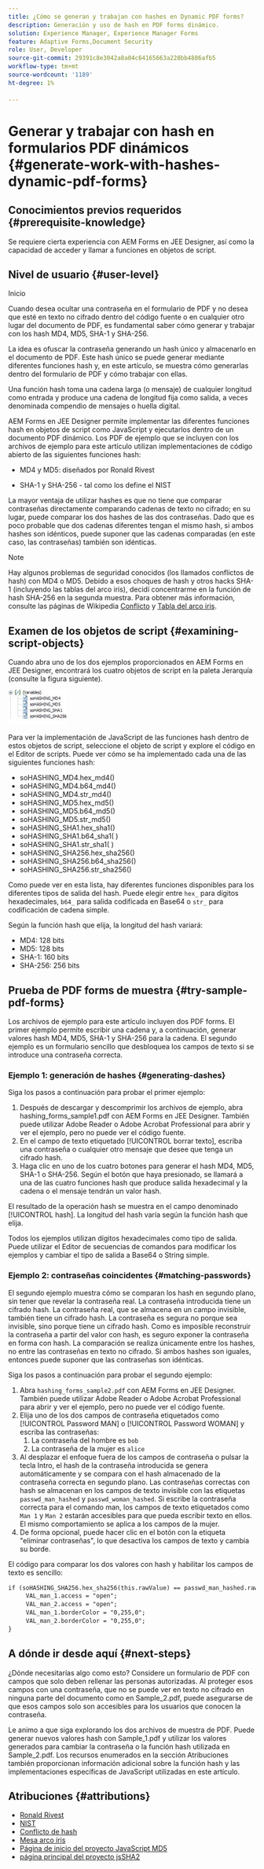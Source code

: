 ```yaml
---
title: ¿Cómo se generan y trabajan con hashes en Dynamic PDF forms?
description: Generación y uso de hash en PDF forms dinámico.
solution: Experience Manager, Experience Manager Forms
feature: Adaptive Forms,Document Security
role: User, Developer
source-git-commit: 29391c8e3042a8a04c64165663a228bb4886afb5
workflow-type: tm+mt
source-wordcount: '1189'
ht-degree: 1%

---
```


# Generar y trabajar con hash en formularios PDF dinámicos {#generate-work-with-hashes-dynamic-pdf-forms}

## Conocimientos previos requeridos {#prerequisite-knowledge}

Se requiere cierta experiencia con AEM Forms en JEE Designer, así como la capacidad de acceder y llamar a funciones en objetos de script.

## Nivel de usuario {#user-level}

Inicio

Cuando desea ocultar una contraseña en el formulario de PDF y no desea que esté en texto no cifrado dentro del código fuente o en cualquier otro lugar del documento de PDF, es fundamental saber cómo generar y trabajar con los hash MD4, MD5, SHA-1 y SHA-256.

La idea es ofuscar la contraseña generando un hash único y almacenarlo en el documento de PDF. Este hash único se puede generar mediante diferentes funciones hash y, en este artículo, se muestra cómo generarlas dentro del formulario de PDF y cómo trabajar con ellas.

Una función hash toma una cadena larga (o mensaje) de cualquier longitud como entrada y produce una cadena de longitud fija como salida, a veces denominada compendio de mensajes o huella digital.

AEM Forms en JEE Designer permite implementar las diferentes funciones hash en objetos de script como JavaScript y ejecutarlos dentro de un documento PDF dinámico. Los PDF de ejemplo que se incluyen con los archivos de ejemplo para este artículo utilizan implementaciones de código abierto de las siguientes funciones hash:

* MD4 y MD5: diseñados por Ronald Rivest

* SHA-1 y SHA-256 - tal como los define el NIST

La mayor ventaja de utilizar hashes es que no tiene que comparar contraseñas directamente comparando cadenas de texto no cifrado; en su lugar, puede comparar los dos hashes de las dos contraseñas. Dado que es poco probable que dos cadenas diferentes tengan el mismo hash, si ambos hashes son idénticos, puede suponer que las cadenas comparadas (en este caso, las contraseñas) también son idénticas.

>[!NOTE]
>
>Hay algunos problemas de seguridad conocidos (los llamados conflictos de hash) con MD4 o MD5. Debido a esos choques de hash y otros hacks SHA-1 (incluyendo las tablas del arco iris), decidí concentrarme en la función de hash SHA-256 en la segunda muestra. Para obtener más información, consulte las páginas de Wikipedia [Conflicto](https://en.wikipedia.org/wiki/Hash_collision) y [Tabla del arco iris](https://en.wikipedia.org/wiki/Rainbow_table).

## Examen de los objetos de script {#examining-script-objects}

Cuando abra uno de los dos ejemplos proporcionados en AEM Forms en JEE Designer, encontrará los cuatro objetos de script en la paleta Jerarquía (consulte la figura siguiente).

![Variables](assets/variables.jpg)

Para ver la implementación de JavaScript de las funciones hash dentro de estos objetos de script, seleccione el objeto de script y explore el código en el Editor de scripts. Puede ver cómo se ha implementado cada una de las siguientes funciones hash:

* soHASHING_MD4.hex_md4()
* soHASHING_MD4.b64_md4()
* soHASHING_MD4.str_md4()
* soHASHING_MD5.hex_md5()
* soHASHING_MD5.b64_md5()
* soHASHING_MD5.str_md5()
* soHASHING_SHA1.hex_sha1()
* soHASHING_SHA1.b64_sha1( )
* soHASHING_SHA1.str_sha1( )
* soHASHING_SHA256.hex_sha256()
* soHASHING_SHA256.b64_sha256()
* soHASHING_SHA256.str_sha256()

Como puede ver en esta lista, hay diferentes funciones disponibles para los diferentes tipos de salida del hash. Puede elegir entre `hex_` para dígitos hexadecimales, `b64_` para salida codificada en Base64 o `str_` para codificación de cadena simple.

Según la función hash que elija, la longitud del hash variará:

* MD4: 128 bits
* MD5: 128 bits
* SHA-1: 160 bits
* SHA-256: 256 bits

## Prueba de PDF forms de muestra {#try-sample-pdf-forms}

Los archivos de ejemplo para este artículo incluyen dos PDF forms. El primer ejemplo permite escribir una cadena y, a continuación, generar valores hash MD4, MD5, SHA-1 y SHA-256 para la cadena. El segundo ejemplo es un formulario sencillo que desbloquea los campos de texto si se introduce una contraseña correcta.

### Ejemplo 1: generación de hashes {#generating-dashes}

Siga los pasos a continuación para probar el primer ejemplo:

1. Después de descargar y descomprimir los archivos de ejemplo, abra hashing_forms_sample1.pdf con AEM Forms en JEE Designer. También puede utilizar Adobe Reader o Adobe Acrobat Professional para abrir y ver el ejemplo, pero no puede ver el código fuente.
1. En el campo de texto etiquetado [!UICONTROL borrar texto], escriba una contraseña o cualquier otro mensaje que desee que tenga un cifrado hash.
1. Haga clic en uno de los cuatro botones para generar el hash MD4, MD5, SHA-1 o SHA-256. Según el botón que haya presionado, se llamará a una de las cuatro funciones hash que produce salida hexadecimal y la cadena o el mensaje tendrán un valor hash.

El resultado de la operación hash se muestra en el campo denominado [!UICONTROL hash]. La longitud del hash varía según la función hash que elija.

Todos los ejemplos utilizan dígitos hexadecimales como tipo de salida. Puede utilizar el Editor de secuencias de comandos para modificar los ejemplos y cambiar el tipo de salida a Base64 o String simple.

### Ejemplo 2: contraseñas coincidentes {#matching-passwords}

El segundo ejemplo muestra cómo se comparan los hash en segundo plano, sin tener que revelar la contraseña real. La contraseña introducida tiene un cifrado hash. La contraseña real, que se almacena en un campo invisible, también tiene un cifrado hash. La contraseña es segura no porque sea invisible, sino porque tiene un cifrado hash. Como es imposible reconstruir la contraseña a partir del valor con hash, es seguro exponer la contraseña en forma con hash. La comparación se realiza únicamente entre los hashes, no entre las contraseñas en texto no cifrado. Si ambos hashes son iguales, entonces puede suponer que las contraseñas son idénticas.

Siga los pasos a continuación para probar el segundo ejemplo:

1. Abra `hashing_forms_sample2.pdf` con AEM Forms en JEE Designer. También puede utilizar Adobe Reader o Adobe Acrobat Professional para abrir y ver el ejemplo, pero no puede ver el código fuente.
1. Elija uno de los dos campos de contraseña etiquetados como [!UICONTROL Password MAN] o [!UICONTROL Password WOMAN] y escriba las contraseñas:
   1. La contraseña del hombre es `bob`
   1. La contraseña de la mujer es `alice`
1. Al desplazar el enfoque fuera de los campos de contraseña o pulsar la tecla Intro, el hash de la contraseña introducida se genera automáticamente y se compara con el hash almacenado de la contraseña correcta en segundo plano. Las contraseñas correctas con hash se almacenan en los campos de texto invisible con las etiquetas `passwd_man_hashed` y `passwd_woman_hashed`. Si escribe la contraseña correcta para el comando man, los campos de texto etiquetados como `Man 1` y `Man 2` estarán accesibles para que pueda escribir texto en ellos. El mismo comportamiento se aplica a los campos de la mujer.
1. De forma opcional, puede hacer clic en el botón con la etiqueta &quot;eliminar contraseñas&quot;, lo que desactiva los campos de texto y cambia su borde.

El código para comparar los dos valores con hash y habilitar los campos de texto es sencillo:

```xml
if (soHASHING_SHA256.hex_sha256(this.rawValue) == passwd_man_hashed.rawValue){
     VAL_man_1.access = "open";
     VAL_man_2.access = "open";
     VAL_man_1.borderColor = "0,255,0";
     VAL_man_2.borderColor = "0,255,0";
}
```

## A dónde ir desde aquí {#next-steps}

¿Dónde necesitarías algo como esto? Considere un formulario de PDF con campos que solo deben rellenar las personas autorizadas. Al proteger esos campos con una contraseña, que no se puede ver en texto no cifrado en ninguna parte del documento como en Sample_2.pdf, puede asegurarse de que esos campos solo son accesibles para los usuarios que conocen la contraseña.

Le animo a que siga explorando los dos archivos de muestra de PDF.  Puede generar nuevos valores hash con Sample_1.pdf y utilizar los valores generados para cambiar la contraseña o la función hash utilizada en Sample_2.pdf.  Los recursos enumerados en la sección Atribuciones también proporcionan información adicional sobre la función hash y las implementaciones específicas de JavaScript utilizadas en este artículo.

## Atribuciones {#attributions}

* [Ronald Rivest](https://en.wikipedia.org/wiki/Ron_Rivest)
* [NIST](https://csrc.nist.gov/projects/cryptographic-standards-and-guidelines)
* [Conflicto de hash](https://en.wikipedia.org/wiki/Hash_collision)
* [Mesa arco iris](https://en.wikipedia.org/wiki/Rainbow_table)
* [Página de inicio del proyecto JavaScript MD5](https://pajhome.org.uk/crypt/md5/)
* [página principal del proyecto jsSHA2](https://anmar.eu.org/projects/jssha2/)
